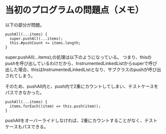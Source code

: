 # 当初のプログラムの問題点（メモ）
以下の部分が問題。

    pushAll(...items) {
      super.pushAll(...items);
      this.#pushCount += items.length;
    }

super.pushAll(...items);の処理は以下のようになっている。
つまり、thisのpushを呼び出しているわけだから、InstrumentedLinkedListからsuperで呼び出した場合、thisはInstrumentedLinkedListとなり、サブクラスのpushが呼び出されてしまう。

そのため、pushAll内と、push内で2重にカウントしてしまい、テストケースをパスできなかった。

    pushAll(...items) {
      items.forEach((item) => this.push(item));
    }

pushAllをオーバーライドしなければ、2重にカウントすることがなく、テストケースもパスできる。


